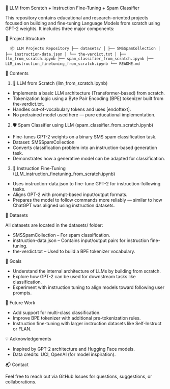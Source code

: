 🧠 LLM from Scratch + Instruction Fine-Tuning + Spam Classifier

This repository contains educational and research-oriented projects focused on building and fine-tuning Language Models from scratch using GPT-2 weights. It includes three major components:

📂 Project Structure

<pre> <code> 📦 LLM Projects Repository ├── datasets/ │ ├── SMSSpamCollection │ ├── instruction-data.json │ └── the-verdict.txt │ ├── llm_from_scratch.ipynb ├── spam_classifier_from_scratch.ipynb ├── LLM_instruction_finetuning_from_scratch.ipynb └── README.md </code> </pre>

📌 Contents

1. 🔧 LLM from Scratch (llm_from_scratch.ipynb)
- Implements a basic LLM architecture (Transformer-based) from scratch.
- Tokenization logic using a Byte Pair Encoding (BPE) tokenizer built from the-verdict.txt.
- Handles out-of-vocabulary tokens and uses [endoftext].
- No pretrained model used here — pure educational implementation.

2. 🛡️ Spam Classifier using LLM (spam_classifier_from_scratch.ipynb)
- Fine-tunes GPT-2 weights on a binary SMS spam classification task.
- Dataset: SMSSpamCollection
- Converts classification problem into an instruction-based generation task.
- Demonstrates how a generative model can be adapted for classification.

3. 📖 Instruction Fine-Tuning (LLM_instruction_finetuning_from_scratch.ipynb)
- Uses instruction-data.json to fine-tune GPT-2 for instruction-following tasks.
- Aligns GPT-2 with prompt-based input/output formats.
- Prepares the model to follow commands more reliably — similar to how ChatGPT was aligned using instruction datasets.

📁 Datasets

All datasets are located in the datasets/ folder:
- SMSSpamCollection – For spam classification.
- instruction-data.json – Contains input/output pairs for instruction fine-tuning.
- the-verdict.txt – Used to build a BPE tokenizer vocabulary.

🧠 Goals

- Understand the internal architecture of LLMs by building from scratch.
- Explore how GPT-2 can be used for downstream tasks like classification.
- Experiment with instruction tuning to align models toward following user prompts.

🚀 Future Work

- Add support for multi-class classification.
- Improve BPE tokenizer with additional pre-tokenization rules.
- Instruction fine-tuning with larger instruction datasets like Self-Instruct or FLAN.

💡 Acknowledgements

- Inspired by GPT-2 architecture and Hugging Face models.
- Data credits: UCI, OpenAI (for model inspiration).

📬 Contact

Feel free to reach out via GitHub Issues for questions, suggestions, or collaborations.
